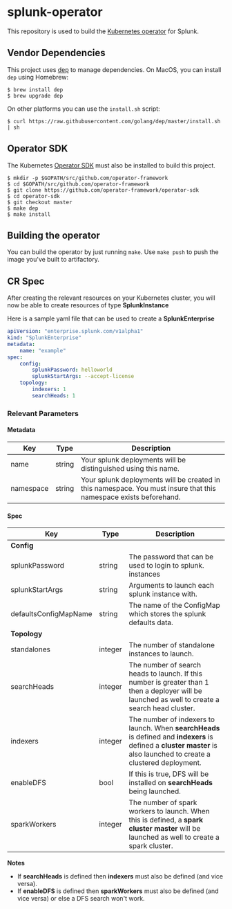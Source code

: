 # splunk-operator

This repository is used to build the [Kubernetes operator](https://coreos.com/operators/) for Splunk.

## Vendor Dependencies

This project uses [dep](https://github.com/golang/dep) to manage dependencies. On MacOS, you can install `dep` using Homebrew:

```
$ brew install dep
$ brew upgrade dep
```

On other platforms you can use the `install.sh` script:

```
$ curl https://raw.githubusercontent.com/golang/dep/master/install.sh | sh
```

## Operator SDK

The Kubernetes [Operator SDK](https://github.com/operator-framework/operator-sdk) must also be installed to build this project.

```
$ mkdir -p $GOPATH/src/github.com/operator-framework
$ cd $GOPATH/src/github.com/operator-framework
$ git clone https://github.com/operator-framework/operator-sdk
$ cd operator-sdk
$ git checkout master
$ make dep
$ make install
```

## Building the operator

You can build the operator by just running `make`. Use `make push` to push the image you've built to artifactory.

## CR Spec

After creating the relevant resources on your Kubernetes cluster, you will now be able to create resources of type **SplunkInstance**

Here is a sample yaml file that can be used to create a **SplunkEnterprise**

```yaml
apiVersion: "enterprise.splunk.com/v1alpha1"
kind: "SplunkEnterprise"
metadata:
	name: "example"
spec:
	config:
		splunkPassword: helloworld
		splunkStartArgs: --accept-license
	topology:
		indexers: 1
		searchHeads: 1
```

### Relevant Parameters

#### Metadata
| Key       | Type   | Description                                                                                                       |
| --------- | ------ | ----------------------------------------------------------------------------------------------------------------- |
| name      | string | Your splunk deployments will be distinguished using this name.                                                    |
| namespace | string | Your splunk deployments will be created in this namespace. You must insure that this namespace exists beforehand. |

#### Spec
| Key                   | Type    | Description                                                                                                                                                           |
| --------------------- | ------- | --------------------------------------------------------------------------------------------------------------------------------------------------------------------- |
| **Config**            |         |                                                                                                                                                                       |
| splunkPassword        | string  | The password that can be used to login to splunk. instances                                                                                                           |
| splunkStartArgs       | string  | Arguments to launch each splunk instance with.                                                                                                                        |
| defaultsConfigMapName | string  | The name of the ConfigMap which stores the splunk defaults data.                                                                                                      |
| **Topology**          |         |                                                                                                                                                                       |
| standalones           | integer | The number of standalone instances to launch.                                                                                                                         |
| searchHeads           | integer | The number of search heads to launch. If this number is greater than 1 then a deployer will be launched as well to create a search head cluster.                      |
| indexers              | integer | The number of indexers to launch. When **searchHeads** is defined and **indexers** is defined a **cluster master** is also launched to create a clustered deployment. |
| enableDFS             | bool    | If this is true, DFS will be installed on **searchHeads** being launched.                                                                                             |
| sparkWorkers          | integer | The number of spark workers to launch. When this is defined, a **spark cluster master** will be launched as well to create a spark cluster.                           |

**Notes**
+ If **searchHeads** is defined then **indexers** must also be defined (and vice versa).
+ If **enableDFS** is defined then **sparkWorkers** must also be defined (and vice versa) or else a DFS search won't work.